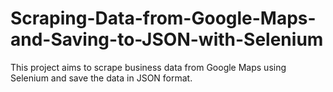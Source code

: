 # Scraping-Data-from-Google-Maps-and-Saving-to-JSON-with-Selenium
This project aims to scrape business data from Google Maps using Selenium and save the data in JSON format.
